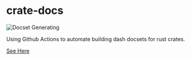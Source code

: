 # crate-docs

![Docset Generating](https://github.com/dustinknopoff/crate-docs/workflows/Rust/badge.svg)

Using Github Actions to automate building dash docsets for rust crates.

[See Here](https://github.com/dustinknopoff/crate-docs/actions)
